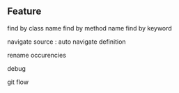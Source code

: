 

Feature
-------

find by class name
find by method name
find by keyword

navigate source : auto 
navigate definition

rename occurencies

debug

git flow

